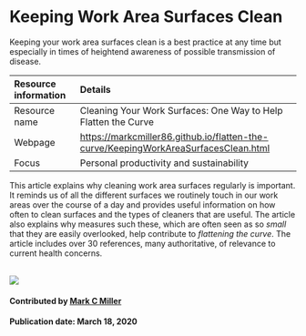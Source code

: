 # Keeping Work Area Surfaces Clean

Keeping your work area surfaces clean is a best practice at any time but especially in times
of heightend awareness of possible transmission of disease.

Resource information | Details 
:--- | :--- 
Resource name  | Cleaning Your Work Surfaces: One Way to Help Flatten the Curve
Webpage | https://markcmiller86.github.io/flatten-the-curve/KeepingWorkAreaSurfacesClean.html
Focus | Personal productivity and sustainability

This article explains why cleaning work area surfaces regularly is important. It reminds us
of all the different surfaces we routinely touch in our work areas over the course of a day
and provides useful information on how often to clean surfaces and the types of cleaners that
are useful. The article also explains why measures such these, which are often seen as so *small* that they
are easily overlooked, help contribute to *flattening the curve*. The article includes over
30 references, many authoritative, of relevance to current health concerns.

<br>

<img src='https://github.com/betterscientificsoftware/images/raw/master/Blog_0320_COVID19_greyB.png' class='page' />

#### Contributed by [Mark C Miller](https://github.com/markcmiller86 "Mark C Miller's GitHub Profile")

#### Publication date: March 18, 2020

<!---
Publish: yes
RSS update: 2020-03-18
Categories: skills
Topics: personal productivity and sustainability
Tags: bssw-blog-article
--->
